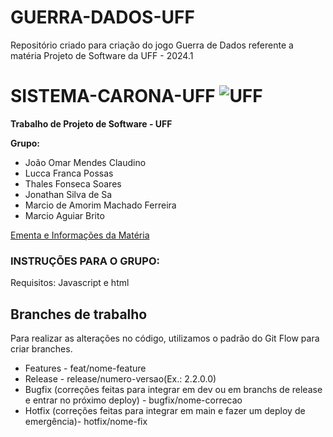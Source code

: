 # GUERRA-DADOS-UFF
Repositório criado para criação do jogo Guerra de Dados referente a matéria Projeto de Software da UFF - 2024.1

# SISTEMA-CARONA-UFF ![UFF](https://www.uff.br/sites/default/files/imagens-das-paginas/logo-uff-branco-site_0.png)
<p><strong>Trabalho de Projeto de Software - UFF</strong></p>

<p><strong>Grupo:</strong></p>
<ul>
    <li>João Omar Mendes Claudino</li>
    <li>Lucca Franca Possas</li>
    <li>Thales Fonseca Soares</li>
    <li>Jonathan Silva de Sa</li>
    <li>Marcio de Amorim Machado Ferreira</li>
    <li>Marcio Aguiar Brito</li>
</ul>
<a href="https://docs.google.com/document/d/1WUoqAP-SaR7fUd-dj6Tl0sDDOjH0RqLB1t0l27G5Uag/edit#heading=h.fnekxofwmknk">Ementa e Informações da Matéria</a>
<br />

<h3> INSTRUÇÕES PARA O GRUPO:</h3>
<p>Requisitos: Javascript e html</p>

<h2>Branches de trabalho</h2>
<p>Para realizar as alterações no código, utilizamos o padrão do Git Flow para criar branches.</p>
<ul>
    <li>Features - feat/nome-feature</li>
    <li>Release - release/numero-versao(Ex.: 2.2.0.0)</li>
    <li>Bugfix (correções feitas para integrar em dev ou em branchs de release e entrar no próximo deploy) - bugfix/nome-correcao</li>
    <li>Hotfix (correções feitas para integrar em main e fazer um deploy de emergência)- hotfix/nome-fix</li>
</ul>
